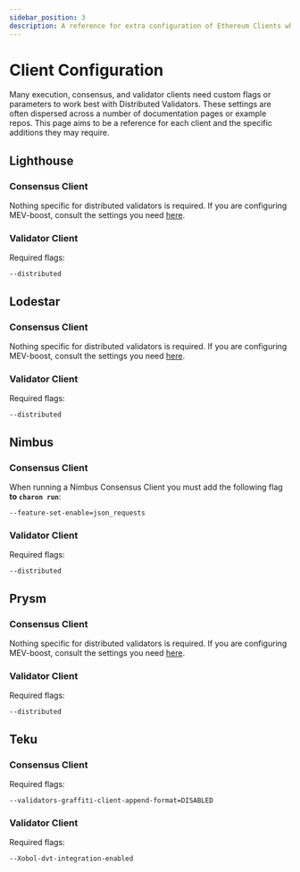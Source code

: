 ```yaml
---
sidebar_position: 3
description: A reference for extra configuration of Ethereum Clients when running in DVs.
---
```


# Client Configuration

Many execution, consensus, and validator clients need custom flags or parameters to work best with Distributed Validators. These settings are often dispersed across a number of documentation pages or example repos. This page aims to be a reference for each client and the specific additions they may require.

## Lighthouse

### Consensus Client

Nothing specific for distributed validators is required. If you are configuring MEV-boost, consult the settings you need [here](https://github.com/ObolNetwork/obol-docs/blob/main/versioned_docs/version-v1.2.0/run/start/quickstart-builder-api.mdx#consensus-clients).

### Validator Client

Required flags:

```shell
--distributed
```

## Lodestar

### Consensus Client

Nothing specific for distributed validators is required. If you are configuring MEV-boost, consult the settings you need [here](https://github.com/ObolNetwork/obol-docs/blob/main/versioned_docs/version-v1.2.0/run/start/quickstart-builder-api.mdx#consensus-clients).

### Validator Client

Required flags:

```shell
--distributed
```

## Nimbus

### Consensus Client

When running a Nimbus Consensus Client you must add the following flag **to `charon run`**:

```shell
--feature-set-enable=json_requests
```

### Validator Client

Required flags:

```shell
--distributed
```

## Prysm

### Consensus Client

Nothing specific for distributed validators is required. If you are configuring MEV-boost, consult the settings you need [here](https://github.com/ObolNetwork/obol-docs/blob/main/versioned_docs/version-v1.2.0/run/start/quickstart-builder-api.mdx#consensus-clients).

### Validator Client

Required flags:

```shell
--distributed
```

## Teku

### Consensus Client

Required flags:

```shell
--validators-graffiti-client-append-format=DISABLED
```

### Validator Client

Required flags:

```shell
--Xobol-dvt-integration-enabled
```
